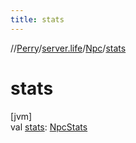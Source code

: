 ```yaml
---
title: stats
---
```

//[Perry](../../../index.html)/[server.life](../index.html)/[Npc](index.html)/[stats](stats.html)



# stats



[jvm]\
val [stats](stats.html): [NpcStats](../-npc-stats/index.html)




